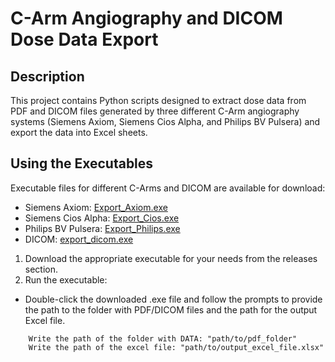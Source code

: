 # C-Arm Angiography and DICOM Dose Data Export

## Description

This project contains Python scripts designed to extract dose data from PDF and DICOM files generated by three different C-Arm angiography systems (Siemens Axiom, Siemens Cios Alpha, and Philips BV Pulsera) and export the data into Excel sheets.

## Using the Executables
Executable files for different C-Arms and DICOM are available for download:

- Siemens Axiom: [Export_Axiom.exe](https://github.com/Shiramis/RDSR-to-Excel/releases/download/v1.0.0/Export_Axiom.exe)
- Siemens Cios Alpha: [Export_Cios.exe](https://github.com/Shiramis/RDSR-to-Excel/releases/download/v1.0.0/Export_Cios.exe)
- Philips BV Pulsera: [Export_Philips.exe](https://github.com/Shiramis/RDSR-to-Excel/releases/download/v1.0.0/Export_Philips.exe)
- DICOM: [export_dicom.exe](https://github.com/Shiramis/RDSR-to-Excel/releases/download/v1.0.0/export_dicom.exe)

  
1. Download the appropriate executable for your needs from the releases section.
2. Run the executable:
- Double-click the downloaded .exe file and follow the prompts to provide the path to the folder with PDF/DICOM files and the path for the output Excel file.
  
```plaintext
    Write the path of the folder with DATA: "path/to/pdf_folder"
    Write the path of the excel file: "path/to/output_excel_file.xlsx"
```
